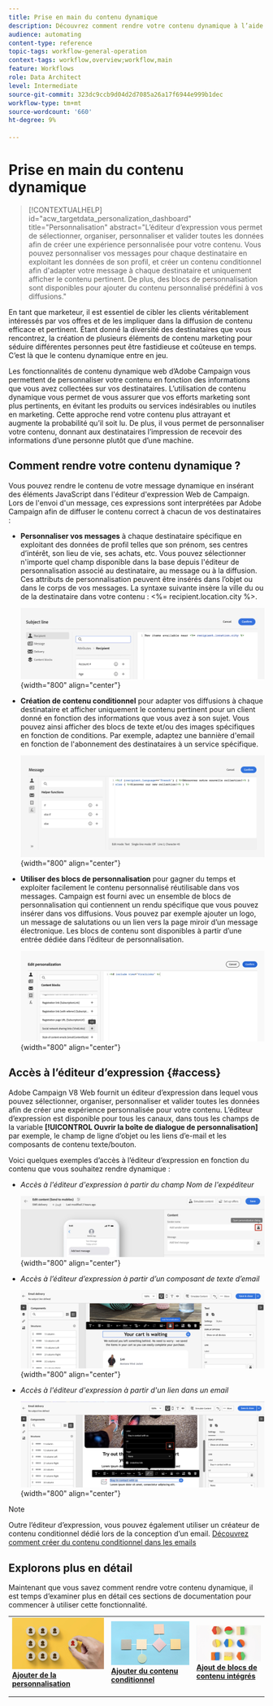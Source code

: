 ```yaml
---
title: Prise en main du contenu dynamique
description: Découvrez comment rendre votre contenu dynamique à l’aide de la personnalisation, du contenu conditionnel et des blocs de contenu intégrés.
audience: automating
content-type: reference
topic-tags: workflow-general-operation
context-tags: workflow,overview;workflow,main
feature: Workflows
role: Data Architect
level: Intermediate
source-git-commit: 323dc9ccb9d04d2d7085a26a17f6944e999b1dec
workflow-type: tm+mt
source-wordcount: '660'
ht-degree: 9%

---
```



# Prise en main du contenu dynamique

>[!CONTEXTUALHELP]
>id="acw_targetdata_personalization_dashboard"
>title="Personnalisation"
>abstract="L’éditeur d’expression vous permet de sélectionner, organiser, personnaliser et valider toutes les données afin de créer une expérience personnalisée pour votre contenu. Vous pouvez personnaliser vos messages pour chaque destinataire en exploitant les données de son profil, et créer un contenu conditionnel afin d&#39;adapter votre message à chaque destinataire et uniquement afficher le contenu pertinent. De plus, des blocs de personnalisation sont disponibles pour ajouter du contenu personnalisé prédéfini à vos diffusions."

En tant que marketeur, il est essentiel de cibler les clients véritablement intéressés par vos offres et de les impliquer dans la diffusion de contenu efficace et pertinent. Étant donné la diversité des destinataires que vous rencontrez, la création de plusieurs éléments de contenu marketing pour séduire différentes personnes peut être fastidieuse et coûteuse en temps. C’est là que le contenu dynamique entre en jeu.

Les fonctionnalités de contenu dynamique web d’Adobe Campaign vous permettent de personnaliser votre contenu en fonction des informations que vous avez collectées sur vos destinataires. L’utilisation de contenu dynamique vous permet de vous assurer que vos efforts marketing sont plus pertinents, en évitant les produits ou services indésirables ou inutiles en marketing. Cette approche rend votre contenu plus attrayant et augmente la probabilité qu’il soit lu. De plus, il vous permet de personnaliser votre contenu, donnant aux destinataires l’impression de recevoir des informations d’une personne plutôt que d’une machine.

## Comment rendre votre contenu dynamique ?

Vous pouvez rendre le contenu de votre message dynamique en insérant des éléments JavaScript dans l&#39;éditeur d&#39;expression Web de Campaign. Lors de l&#39;envoi d&#39;un message, ces expressions sont interprétées par Adobe Campaign afin de diffuser le contenu correct à chacun de vos destinataires :

* **Personnaliser vos messages** à chaque destinataire spécifique en exploitant des données de profil telles que son prénom, ses centres d’intérêt, son lieu de vie, ses achats, etc. Vous pouvez sélectionner n&#39;importe quel champ disponible dans la base depuis l&#39;éditeur de personnalisation associé au destinataire, au message ou à la diffusion. Ces attributs de personnalisation peuvent être insérés dans l’objet ou dans le corps de vos messages. La syntaxe suivante insère la ville du ou de la destinataire dans votre contenu : &lt;%= recipient.location.city %>.

  ![](assets/perso-subject-line.png){width="800" align="center"}

* **Création de contenu conditionnel** pour adapter vos diffusions à chaque destinataire et afficher uniquement le contenu pertinent pour un client donné en fonction des informations que vous avez à son sujet. Vous pouvez ainsi afficher des blocs de texte et/ou des images spécifiques en fonction de conditions. Par exemple, adaptez une bannière d&#39;email en fonction de l&#39;abonnement des destinataires à un service spécifique.

  ![](assets/condition-sample.png){width="800" align="center"}

* **Utiliser des blocs de personnalisation** pour gagner du temps et exploiter facilement le contenu personnalisé réutilisable dans vos messages. Campaign est fourni avec un ensemble de blocs de personnalisation qui contiennent un rendu spécifique que vous pouvez insérer dans vos diffusions. Vous pouvez par exemple ajouter un logo, un message de salutations ou un lien vers la page miroir d’un message électronique. Les blocs de contenu sont disponibles à partir d’une entrée dédiée dans l’éditeur de personnalisation.

  ![](assets/content-blocks.png){width="800" align="center"}

## Accès à l’éditeur d’expression {#access}

Adobe Campaign V8 Web fournit un éditeur d’expression dans lequel vous pouvez sélectionner, organiser, personnaliser et valider toutes les données afin de créer une expérience personnalisée pour votre contenu. L’éditeur d’expression est disponible pour tous les canaux, dans tous les champs de la variable **[!UICONTROL Ouvrir la boîte de dialogue de personnalisation]** par exemple, le champ de ligne d’objet ou les liens d’e-mail et les composants de contenu texte/bouton.

Voici quelques exemples d’accès à l’éditeur d’expression en fonction du contenu que vous souhaitez rendre dynamique :

* *Accès à l&#39;éditeur d&#39;expression à partir du champ Nom de l&#39;expéditeur*

  ![](assets/expression-editor-access.png){width="800" align="center"}

* *Accès à l’éditeur d’expression à partir d’un composant de texte d’email*

  ![](assets/expression-editor-access-email.png){width="800" align="center"}

* *Accès à l&#39;éditeur d&#39;expression à partir d&#39;un lien dans un email*

  ![](assets/perso-link-insert-icon.png){width="800" align="center"}

>[!NOTE]
>
>Outre l’éditeur d’expression, vous pouvez également utiliser un créateur de contenu conditionnel dédié lors de la conception d’un email. [Découvrez comment créer du contenu conditionnel dans les emails](conditions.md)

## Explorons plus en détail

Maintenant que vous savez comment rendre votre contenu dynamique, il est temps d’examiner plus en détail ces sections de documentation pour commencer à utiliser cette fonctionnalité.

<table style="table-layout:fixed"><tr style="border: 0;">
<td>
<a href="personalize.md">
<img alt="Personnaliser le contenu" src="assets/do-not-localize/dynamic-personalization.jpg">
</a>
<div>
<a href="personalize.md"><strong>Ajouter de la personnalisation</strong></a>
</div>
<p>
</td>
<td>
<a href="conditions.md">
<img alt="prospect" src="assets/do-not-localize/dynamic-conditional.jpg">
</a>
<div><a href="conditions.md"><strong>Ajouter du contenu conditionnel</strong>
</div>
<p>
</td>
<td>
<a href="content-blocks.md">
<img alt="Peu fréquent" src="assets/do-not-localize/dynamic-content-blocks.jpg">
</a>
<div>
<a href="content-blocks.md"><strong>Ajout de blocs de contenu intégrés</strong></a>
</div>
<p></td>
</tr></table>
